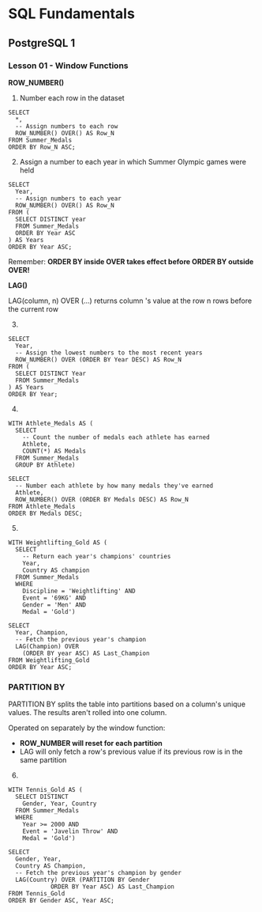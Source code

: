# SQL Fundamentals

## PostgreSQL 1

### Lesson 01 - Window Functions

**ROW_NUMBER()**

1) Number each row in the dataset

```
SELECT
  *,
  -- Assign numbers to each row
  ROW_NUMBER() OVER() AS Row_N
FROM Summer_Medals
ORDER BY Row_N ASC;
```

2) Assign a number to each year in which Summer Olympic games were held

```
SELECT
  Year,
  -- Assign numbers to each year
  ROW_NUMBER() OVER() AS Row_N
FROM (
  SELECT DISTINCT year
  FROM Summer_Medals
  ORDER BY Year ASC
) AS Years
ORDER BY Year ASC;
```

Remember: **ORDER BY inside OVER takes effect before ORDER BY outside OVER!**

**LAG()**

LAG(column, n) OVER (...) returns column 's value at the row n rows before the current row

3) 

```
SELECT
  Year,
  -- Assign the lowest numbers to the most recent years
  ROW_NUMBER() OVER (ORDER BY Year DESC) AS Row_N
FROM (
  SELECT DISTINCT Year
  FROM Summer_Medals
) AS Years
ORDER BY Year;
```

4) 

```
WITH Athlete_Medals AS (
  SELECT
    -- Count the number of medals each athlete has earned
    Athlete,
    COUNT(*) AS Medals
  FROM Summer_Medals
  GROUP BY Athlete)

SELECT
  -- Number each athlete by how many medals they've earned
  Athlete,
  ROW_NUMBER() OVER (ORDER BY Medals DESC) AS Row_N
FROM Athlete_Medals
ORDER BY Medals DESC;
```

5) 

```
WITH Weightlifting_Gold AS (
  SELECT
    -- Return each year's champions' countries
    Year,
    Country AS champion
  FROM Summer_Medals
  WHERE
    Discipline = 'Weightlifting' AND
    Event = '69KG' AND
    Gender = 'Men' AND
    Medal = 'Gold')

SELECT
  Year, Champion,
  -- Fetch the previous year's champion
  LAG(Champion) OVER
    (ORDER BY year ASC) AS Last_Champion
FROM Weightlifting_Gold
ORDER BY Year ASC;
```

### PARTITION BY

PARTITION BY splits the table into partitions based on a column's unique values. The results aren't rolled into one column.

Operated on separately by the window function:
- **ROW_NUMBER will reset for each partition**
- LAG will only fetch a row's previous value if its previous row is in the same partition

6) 

```
WITH Tennis_Gold AS (
  SELECT DISTINCT
    Gender, Year, Country
  FROM Summer_Medals
  WHERE
    Year >= 2000 AND
    Event = 'Javelin Throw' AND
    Medal = 'Gold')

SELECT
  Gender, Year,
  Country AS Champion,
  -- Fetch the previous year's champion by gender
  LAG(Country) OVER (PARTITION BY Gender
            ORDER BY Year ASC) AS Last_Champion
FROM Tennis_Gold
ORDER BY Gender ASC, Year ASC;
```